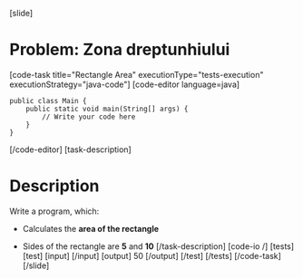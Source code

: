 [slide]
# Problem: Zona dreptunhiului
[code-task title="Rectangle Area" executionType="tests-execution" executionStrategy="java-code"]
[code-editor language=java]
```
public class Main {
    public static void main(String[] args) {
        // Write your code here
    }
}
```
[/code-editor]
[task-description]
# Description

Write a program, which:

* Calculates the **area of the rectangle**

* Sides of the rectangle are **5** and **10**
[/task-description]
[code-io /]
[tests]
[test]
[input]
[/input]
[output]
50
[/output]
[/test]
[/tests]
[/code-task]
[/slide]